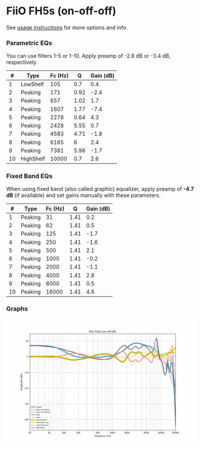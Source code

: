 # FiiO FH5s (on-off-off)
See [usage instructions](https://github.com/jaakkopasanen/AutoEq#usage) for more options and info.

### Parametric EQs
You can use filters 1-5 or 1-10. Apply preamp of -2.8 dB or -3.4 dB, respectively.

|   # | Type      |   Fc (Hz) |    Q |   Gain (dB) |
|-----|-----------|-----------|------|-------------|
|   1 | LowShelf  |       105 | 0.7  |         0.4 |
|   2 | Peaking   |       171 | 0.92 |        -2.4 |
|   3 | Peaking   |       657 | 1.02 |         1.7 |
|   4 | Peaking   |      1607 | 1.77 |        -7.4 |
|   5 | Peaking   |      2278 | 0.64 |         4.3 |
|   6 | Peaking   |      2428 | 5.55 |         0.7 |
|   7 | Peaking   |      4583 | 4.71 |        -1.8 |
|   8 | Peaking   |      6165 | 6    |         2.4 |
|   9 | Peaking   |      7381 | 5.98 |        -1.7 |
|  10 | HighShelf |     10000 | 0.7  |         2.6 |

### Fixed Band EQs
When using fixed band (also called graphic) equalizer, apply preamp of **-4.7 dB** (if available) and set gains manually with these parameters.

|   # | Type    |   Fc (Hz) |    Q |   Gain (dB) |
|-----|---------|-----------|------|-------------|
|   1 | Peaking |        31 | 1.41 |         0.2 |
|   2 | Peaking |        62 | 1.41 |         0.5 |
|   3 | Peaking |       125 | 1.41 |        -1.7 |
|   4 | Peaking |       250 | 1.41 |        -1.6 |
|   5 | Peaking |       500 | 1.41 |         2.1 |
|   6 | Peaking |      1000 | 1.41 |        -0.2 |
|   7 | Peaking |      2000 | 1.41 |        -1.1 |
|   8 | Peaking |      4000 | 1.41 |         2.8 |
|   9 | Peaking |      8000 | 1.41 |         0.5 |
|  10 | Peaking |     16000 | 1.41 |         4.6 |

### Graphs
![](./FiiO%20FH5s%20(on-off-off).png)
